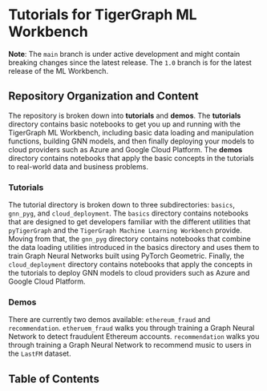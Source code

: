 # Tutorials for TigerGraph ML Workbench

**Note**: The `main` branch is under active development and might contain breaking changes since the latest release. The `1.0` branch is for the latest release of the ML Workbench.

## Repository Organization and Content

The repository is broken down into __tutorials__ and __demos__. The __tutorials__ directory contains basic notebooks to get you up and running with the TigerGraph ML Workbench, including basic data loading and manipulation functions, building GNN models, and then finally deploying your models to cloud providers such as Azure and Google Cloud Platform. The __demos__ directory contains notebooks that apply the basic concepts in the tutorials to real-world data and business problems.

### Tutorials
The tutorial directory is broken down to three subdirectories: `basics`, `gnn_pyg`, and `cloud_deployment`. The `basics` directory contains notebooks that are designed to get developers familiar with the different utilities that `pyTigerGraph` and the `TigerGraph Machine Learning Workbench` provide. Moving from that, the `gnn_pyg` directory contains notebooks that combine the data loading utilities introduced in the basics directory and uses them to train Graph Neural Networks built using PyTorch Geometric. Finally, the `cloud_deployment` directory contains notebooks that apply the concepts in the tutorials to deploy GNN models to cloud providers such as Azure and Google Cloud Platform.

### Demos
There are currently two demos available: `ethereum_fraud` and `recommendation`. `etheruem_fraud` walks you through training a Graph Neural Network to detect fraudulent Ethereum accounts. `recommendation` walks you through training a Graph Neural Network to recommend music to users in the `LastFM` dataset.

## Table of Contents

